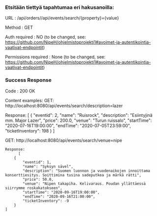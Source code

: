 ### Etsitään tiettyä tapahtumaa eri hakusanoilla: 

URL : /api/orders//api/events/search/{property}={value}

Method : GET

Auth required : NO (to be changed, see: https://github.com/NipeH/ohjelmistoprojekti1#avoimet-ja-autentikointia-vaativat-endpointit)

Permissions required : None (to be changed, see: https://github.com/NipeH/ohjelmistoprojekti1#avoimet-ja-autentikointia-vaativat-endpointit)

### Success Response
Code : 200 OK

Content examples:
GET: http://localhost:8080/api/events/search/description=lazer

  Response: 
  [
      {
          "eventid": 2,
          "name": "Ruisrock",
          "description": "Esiintyjinä mm. Major Lazer",
          "price": 200.0,
          "venue": "Turun ruissalo",
          "startTime": "2020-07-16T19:00:00",
          "endTime": "2020-07-05T23:59:00",
          "ticketInventory": 198
      }
  ]
  
  GET: http://localhost:8080/api/events/search/venue=nipe
  
    Response: 
          [
        {
            "eventid": 1,
            "name": "Syksyn sävel",
            "description": "Suomen luonnon ja vuodenaikojen innoittama konserttiesitys. Soittimina tusina sadeputkea ja märkä rätti",
            "price": 50.0,
            "venue": "Nipen takapiha. Kelivaraus. Poudan yllättäessä siirrymme roskakatokseen",
            "startTime": "2020-09-16T19:00:00",
            "endTime": "2020-09-16T21:00:00",
            "ticketInventory": -9
        }
    ]
